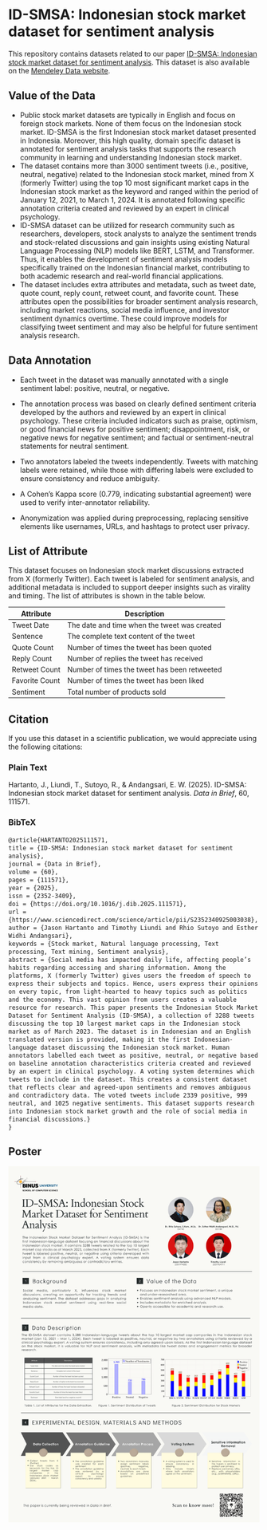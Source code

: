 # ID-SMSA: Indonesian stock market dataset for sentiment analysis

This repository contains datasets related to our paper [ID-SMSA: Indonesian stock market dataset for sentiment analysis](https://doi.org/10.1016/j.dib.2022.108554). This dataset is also available on the [Mendeley Data website](https://doi.org/10.1016/j.dib.2025.111571).

## Value of the Data

- Public stock market datasets are typically in English and focus on foreign stock markets. None of them focus on the Indonesian stock market. ID-SMSA is the first Indonesian stock market dataset presented in Indonesia. Moreover, this high quality, domain specific dataset is annotated for sentiment analysis tasks that supports the research community in learning and understanding Indonesian stock market.
- The dataset contains more than 3000 sentiment tweets (i.e., positive, neutral, negative) related to the Indonesian stock market, mined from X (formerly Twitter) using the top 10 most significant market caps in the Indonesian stock market as the keyword and ranged within the period of January 12, 2021, to March 1, 2024. It is annotated following specific annotation criteria created and reviewed by an expert in clinical psychology.
- ID-SMSA dataset can be utilized for research community such as researchers, developers, stock analysts to analyze the sentiment trends and stock-related discussions and gain insights using existing Natural Language Processing (NLP) models like BERT, LSTM, and Transformer. Thus, it enables the development of sentiment analysis models specifically trained on the Indonesian financial market, contributing to both academic research and real-world financial applications.
- The dataset includes extra attributes and metadata, such as tweet date, quote count, reply count, retweet count, and favorite count. These attributes open the possibilities for broader sentiment analysis research, including market reactions, social media influence, and investor sentiment dynamics overtime. These could improve models for classifying tweet sentiment and may also be helpful for future sentiment analysis research.

## Data Annotation

- Each tweet in the dataset was manually annotated with a single sentiment label: positive, neutral, or negative.

- The annotation process was based on clearly defined sentiment criteria developed by the authors and reviewed by an expert in clinical psychology. These criteria included indicators such as praise, optimism, or good financial news for positive sentiment; disappointment, risk, or negative news for negative sentiment; and factual or sentiment-neutral statements for neutral sentiment.

- Two annotators labeled the tweets independently. Tweets with matching labels were retained, while those with differing labels were excluded to ensure consistency and reduce ambiguity.

- A Cohen’s Kappa score (0.779, indicating substantial agreement) were used to verify inter-annotator reliability.

- Anonymization was applied during preprocessing, replacing sensitive elements like usernames, URLs, and hashtags to protect user privacy.

## List of Attribute

This dataset focuses on Indonesian stock market discussions extracted from X (formerly Twitter). Each tweet is labeled for sentiment analysis, and additional metadata is included to support deeper insights such as virality and timing. The list of attributes is shown in the table below.

| Attribute      | Description                                  |
| -------------- | -------------------------------------------- |
| Tweet Date     | The date and time when the tweet was created |
| Sentence       | The complete text content of the tweet       |
| Quote Count    | Number of times the tweet has been quoted    |
| Reply Count    | Number of replies the tweet has received     |
| Retweet Count  | Number of times the tweet has been retweeted |
| Favorite Count | Number of times the tweet has been liked     |
| Sentiment      | Total number of products sold                |

## Citation

<!-- Change this -->

If you use this dataset in a scientific publication, we would appreciate using the following citations:

### Plain Text

<!-- Change this -->

Hartanto, J., Liundi, T., Sutoyo, R., & Andangsari, E. W. (2025). ID-SMSA: Indonesian stock market dataset for sentiment analysis. _Data in Brief_, 60, 111571.

### BibTeX

<!-- Change this -->

```
@article{HARTANTO2025111571,
title = {ID-SMSA: Indonesian stock market dataset for sentiment analysis},
journal = {Data in Brief},
volume = {60},
pages = {111571},
year = {2025},
issn = {2352-3409},
doi = {https://doi.org/10.1016/j.dib.2025.111571},
url = {https://www.sciencedirect.com/science/article/pii/S2352340925003038},
author = {Jason Hartanto and Timothy Liundi and Rhio Sutoyo and Esther Widhi Andangsari},
keywords = {Stock market, Natural language processing, Text processing, Text mining, Sentiment analysis},
abstract = {Social media has impacted daily life, affecting people’s habits regarding accessing and sharing information. Among the platforms, X (formerly Twitter) gives users the freedom of speech to express their subjects and topics. Hence, users express their opinions on every topic, from light-hearted to heavy topics such as politics and the economy. This vast opinion from users creates a valuable resource for research. This paper presents the Indonesian Stock Market Dataset for Sentiment Analysis (ID-SMSA), a collection of 3288 tweets discussing the top 10 largest market caps in the Indonesian stock market as of March 2023. The dataset is in Indonesian and an English translated version is provided, making it the first Indonesian-language dataset discussing the Indonesian stock market. Human annotators labelled each tweet as positive, neutral, or negative based on baseline annotation characteristics criteria created and reviewed by an expert in clinical psychology. A voting system determines which tweets to include in the dataset. This creates a consistent dataset that reflects clear and agreed-upon sentiments and removes ambiguous and contradictory data. The voted tweets include 2339 positive, 999 neutral, and 1025 negative sentiments. This dataset supports research into Indonesian stock market growth and the role of social media in financial discussions.}
}
```

## Poster

<!-- Change this -->

![alt text](https://github.com/jasonh14/ID-SMSA/blob/main/Asset/ID-SMSA_Poster.png?raw=true)
